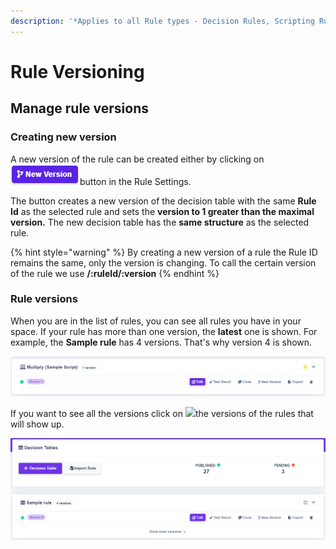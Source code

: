 ```yaml
---
description: '*Applies to all Rule types - Decision Rules, Scripting Rules and Rule Flows.'
---
```


# Rule Versioning

## Manage rule versions

### Creating new version

A new version of the rule can be created either by clicking on ![](../.gitbook/assets/newversion.png)button in the Rule Settings.

The button creates a new version of the decision table with the same **Rule Id** as the selected rule and sets the **version to 1 greater than the maximal version.** The new decision table has the **same structure** as the selected rule.

{% hint style="warning" %}
By creating a new version of a rule the Rule ID remains the same, only the version is changing. To call the certain version of the rule we use **/:ruleId/:version**
{% endhint %}

### Rule versions

When you are in the list of rules, you can see all rules you have in your space. If your rule has more than one version, the **latest** one is shown. For example, the **Sample rule** has 4 versions. That's why version 4 is shown.

![](<../.gitbook/assets/image (96).png>)

If you want to see all the versions click on ![](../.gitbook/assets/more-rules.png)the versions of the rules that will show up.

![](<../.gitbook/assets/image (98).png>)
